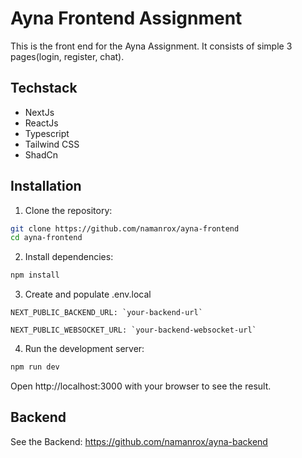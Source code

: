 # Ayna Frontend Assignment

This is the front end for the Ayna Assignment. It consists of simple 3 pages(login, register, chat).

## Techstack

- NextJs
- ReactJs
- Typescript
- Tailwind CSS
- ShadCn

## Installation

1. Clone the repository:

```bash
git clone https://github.com/namanrox/ayna-frontend
cd ayna-frontend
```

2. Install dependencies:

```bash
npm install
```
3. Create and populate .env.local 

```
NEXT_PUBLIC_BACKEND_URL: `your-backend-url`
```
```
NEXT_PUBLIC_WEBSOCKET_URL: `your-backend-websocket-url`
```

4. Run the development server:

```bash
npm run dev
```

Open http://localhost:3000 with your browser to see the result.

## Backend
See the Backend: https://github.com/namanrox/ayna-backend
